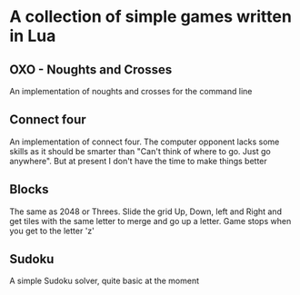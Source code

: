 # A collection of simple games written in Lua

## OXO - Noughts and Crosses

An implementation of noughts and crosses for the command line

## Connect four

An implementation of connect four. The computer opponent lacks some skills as it should be smarter than "Can't think of where to go. Just go anywhere". But at present I don't have the time to make things better

## Blocks

The same as 2048 or Threes. Slide the grid Up, Down, left and Right and get tiles with the same letter to merge and go up a letter. Game stops when you get to the letter 'z'

## Sudoku

A simple Sudoku solver, quite basic at the moment
